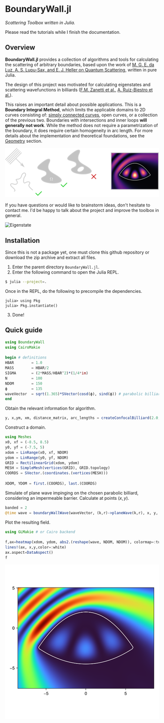 # BoundaryWall.jl

*Scattering Toolbox written in Julia.*

Please read the tutorials while I finish the documentation.

## Overview

**BoundaryWall.jl** provides a collection of algorithms and tools for 
calculating the scattering of arbitrary boundaries, based upon the work of
[M. G. E. da Luz, A. S. Lupu-Sax, and E. J. Heller on Quantum Scattering](https://doi.org/10.1103/PhysRevE.56.2496), 
written in pure Julia.

The design of this project was motivated for calculating eigenstates 
and scattering wavefunctions in billiards ([F.M. Zanetti et al.](https://doi.org/10.1016/j.aop.2008.01.008), 
[A. Ruiz-Biestro et al.](https://doi.org/10.1103/PhysRevE.109.034203)).

This raises an important detail about possible applications. This is a **Boundary Integral Method**,
which limits the applicable domains to 2D curves consisting of: [simply 
connected curves](https://mathworld.wolfram.com/SimplyConnected.html), open curves, or a collection of the previous two. 
Boundaries with intersections and inner loops **will generally not work**.
While the method does not require a parametrization of the boundary, it
does require certain homogeneity in arc length. For more details about
the implementation and theoretical foundations, see the [Geometry](geometry.md)
section.

![Permissible shapes](docs/src/assets/drawing.svg)

If you have questions or would like to brainstorm ideas, don't hesitate 
to contact me. I'd be happy to talk about the project and improve the
toolbox in general.

![Eigenstate](docs/src/assets/parabolic.gif)

## Installation

Since this is not a package yet, one must clone this github repository or download the zip archive and extract all files. 

1. Enter the parent directory `BoundaryWall.jl`.
2. Enter the following command to open the Julia REPL.

```sh
$ julia --project=.
```

Once in the REPL, do the following to precompile the dependencies.

```julia-repl
julia> using Pkg
julia> Pkg.instantiate()
```

3. Done! 

## Quick guide

```julia
using BoundaryWall
using CairoMakie

begin # definitions
HBAR        = 1.0
MASS        = HBAR/2
SIGMA       = (2*MASS/HBAR^2)*(1/4*im)
N           = 100
NDOM        = 150
ϕ           = 135
waveVector  = sqrt(1.365)*SVector(cosd(ϕ), sind(ϕ)) # parabolic billiard eigenstate
end
```

Obtain the relevant information for algorithm.

```julia
y, x,ym, xm, distance_matrix, arc_lengths = createConfocalBilliard(2.0, 3.0, N)
```

Construct a domain.

```julia
using Meshes
x0, xf = (-8.5, 8.5)
y0, yf = (-7.5, 5)
xdom = LinRange(x0, xf, NDOM)
ydom = LinRange(y0, yf, NDOM)
GRID = RectilinearGrid(xdom, ydom)
MESH = SimpleMesh(vertices(GRID), GRID.topology)
COORDS = SVector.(coordinates.(vertices(MESH)))

XDOM, YDOM = first.(COORDS), last.(COORDS)
```

Simulate of plane wave impinging on the chosen parabolic billiard, considering an impermeable barrier. Calculate at points $(x,y)$.
```julia
banded = 2
@time wave = boundaryWallWave(waveVector, (k,r)->planeWave(k,r), x, y, xm, ym, XDOM, YDOM, SIGMA, arc_lengths, distance_matrix, length(arc_lengths), N, banded, Inf);
```

Plot the resulting field.
```julia
using GLMakie # or Cairo backend

f,ax=heatmap(xdom, ydom, abs2.(reshape(wave, NDOM, NDOM)), colormap=:turbo)
lines!(ax, x,y,color=:white)
ax.aspect=DataAspect()
f
```
![Parabolic billiard](docs/src/assets/wave.png)
